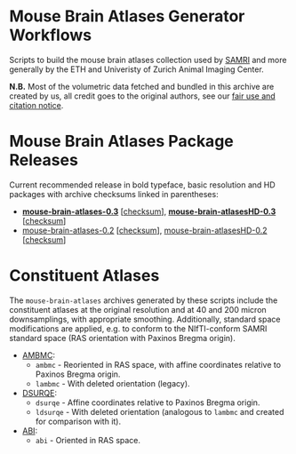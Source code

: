 # Mouse Brain Atlases Generator Workflows

Scripts to build the mouse brain atlases collection used by [SAMRI](https://github.com/IBT-FMI/SAMRI) and more generally by the ETH and Univeristy of Zurich Animal Imaging Center.

**N.B.** Most of the volumetric data fetched and bundled in this archive are created by us, all credit goes to the original authors, see our [fair use and citation notice](FAIRUSE-AND-CITATION).

# Mouse Brain Atlases Package Releases

Current recommended release in bold typeface, basic resolution and HD packages with archive checksums linked in parentheses:

* **[mouse-brain-atlases-0.3](http://chymera.eu/distfiles/mouse-brain-atlases-0.3.tar.xz)** \[[checksum](http://chymera.eu/distfiles/mouse-brain-atlases-0.3.sha512)\], **[mouse-brain-atlasesHD-0.3](http://chymera.eu/distfiles/mouse-brain-atlasesHD-0.3.tar.xz)** \[[checksum](http://chymera.eu/distfiles/mouse-brain-atlases-0.3.sha512)\]
* [mouse-brain-atlases-0.2](http://chymera.eu/distfiles/mouse-brain-atlases-0.2.20180719.tar.xz) \[[checksum](http://chymera.eu/distfiles/mouse-brain-atlases-0.2.20180719.sha512)\], [mouse-brain-atlasesHD-0.2](http://chymera.eu/distfiles/mouse-brain-atlasesHD-0.2.20180719.tar.xz) \[[checksum](http://chymera.eu/distfiles/mouse-brain-atlasesHD-0.2.20180719.sha512)\]

# Constituent Atlases

The `mouse-brain-atlases` archives generated by these scripts include the constituent atlases at the original resolution and at 40 and 200 micron downsamplings, with appropriate smoothing.
Additionally, standard space modifications are applied, e.g. to conform to the NIfTI-conform SAMRI standard space (RAS orientation with Paxinos Bregma origin).

* [AMBMC](http://imaging.org.au/AMBMC/Model):
 	* `ambmc` - Reoriented in RAS space, with affine coordinates relative to Paxinos Bregma origin.
	* `lambmc` -  With deleted orientation (legacy).
* [DSURQE](http://repo.mouseimaging.ca/repo/DSURQE_40micron_nifti):
 	* `dsurqe` - Affine coordinates relative to Paxinos Bregma origin.
	* `ldsurqe` - With deleted orientation (analogous to `lambmc` and created for comparison with it).
* [ABI](http://download.alleninstitute.org/informatics-archive/current-release/mouse_ccf/average_template/average_template_10.nrrd):
 	* `abi` - Oriented in RAS space.


